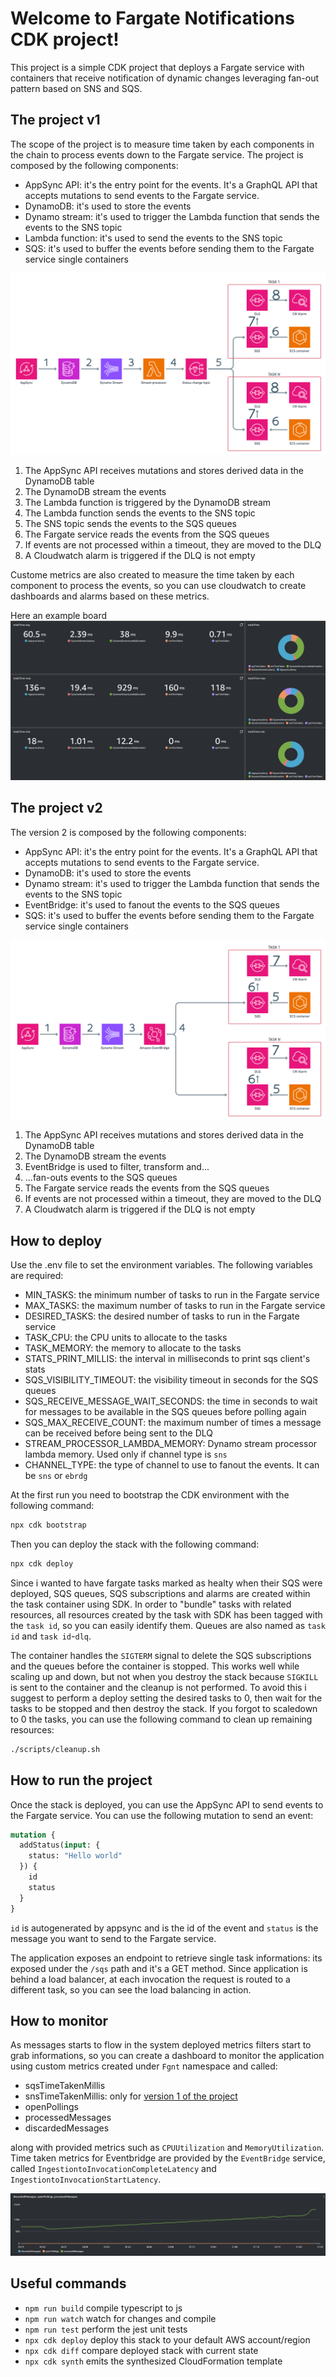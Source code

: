 # Welcome to Fargate Notifications CDK project!

This project is a simple CDK project that deploys a Fargate service with containers that receive notification of dynamic changes leveraging fan-out pattern based on SNS and SQS.

## The project v1
The scope of the project is to measure time taken by each components in the chain to process events down to the Fargate service. The project is composed by the following components:
- AppSync API: it's the entry point for the events. It's a GraphQL API that accepts mutations to send events to the Fargate service.
- DynamoDB: it's used to store the events
- Dynamo stream: it's used to trigger the Lambda function that sends the events to the SNS topic
- Lambda function: it's used to send the events to the SNS topic
- SQS: it's used to buffer the events before sending them to the Fargate service single containers

![Architecture](./docs/hld.png)

1. The AppSync API receives mutations and stores derived data in the DynamoDB table
2. The DynamoDB stream the events 
3. The Lambda function is triggered by the DynamoDB stream
4. The Lambda function sends the events to the SNS topic
5. The SNS topic sends the events to the SQS queues
6. The Fargate service reads the events from the SQS queues
7. If events are not processed within a timeout, they are moved to the DLQ
8. A Cloudwatch alarm is triggered if the DLQ is not empty

Custome metrics are also created to measure the time taken by each component to process the events, so you can use cloudwatch to create dashboards and alarms based on these metrics.

Here an example board
![Cloudwatch dashboard](./docs/cloudwatch-dashboard.png)

## The project v2
The version 2 is composed by the following components:
- AppSync API: it's the entry point for the events. It's a GraphQL API that accepts mutations to send events to the Fargate service.
- DynamoDB: it's used to store the events
- Dynamo stream: it's used to trigger the Lambda function that sends the events to the SNS topic
- EventBridge: it's used to fanout the events to the SQS queues
- SQS: it's used to buffer the events before sending them to the Fargate service single containers

![Architecture](./docs/hld_2.png)

1. The AppSync API receives mutations and stores derived data in the DynamoDB table
2. The DynamoDB stream the events 
3. EventBridge is used to filter, transform and...
4. ...fan-outs events to the SQS queues
5. The Fargate service reads the events from the SQS queues
6. If events are not processed within a timeout, they are moved to the DLQ
7. A Cloudwatch alarm is triggered if the DLQ is not empty

## How to deploy
Use the .env file to set the environment variables. The following variables are required:
- MIN_TASKS: the minimum number of tasks to run in the Fargate service
- MAX_TASKS: the maximum number of tasks to run in the Fargate service
- DESIRED_TASKS: the desired number of tasks to run in the Fargate service
- TASK_CPU: the CPU units to allocate to the tasks
- TASK_MEMORY: the memory to allocate to the tasks
- STATS_PRINT_MILLIS: the interval in milliseconds to print sqs client's stats
- SQS_VISIBILITY_TIMEOUT: the visibility timeout in seconds for the SQS queues
- SQS_RECEIVE_MESSAGE_WAIT_SECONDS: the time in seconds to wait for messages to be available in the SQS queues before polling again
- SQS_MAX_RECEIVE_COUNT: the maximum number of times a message can be received before being sent to the DLQ
- STREAM_PROCESSOR_LAMBDA_MEMORY: Dynamo stream processor lambda memory. Used only if channel type is `sns`
- CHANNEL_TYPE: the type of channel to use to fanout the events. It can be `sns` or `ebrdg`

At the first run you need to bootstrap the CDK environment with the following command:
```bash
npx cdk bootstrap
```

Then you can deploy the stack with the following command:
```bash
npx cdk deploy
```
Since i wanted to have fargate tasks marked as healty when their SQS were deployed, SQS queues, SQS subscriptions and alarms are created within the task container using SDK.
In order to "bundle" tasks with related resources, all resources created by the task with SDK has been tagged with the `task id`, so you can easily identify them. 
Queues are also named as `task id` and `task id`-`dlq`.

The container handles the `SIGTERM` signal to delete the SQS subscriptions and the queues before the container is stopped.
This works well while scaling up and down, but not when you destroy the stack because `SIGKILL` is sent to the container and the cleanup is not performed.
To avoid this i suggest to perform a deploy setting the desired tasks to 0, then wait for the tasks to be stopped and then destroy the stack.
If you forgot to scaledown to 0 the tasks, you can use the following command to clean up remaining resources:

```bash
./scripts/cleanup.sh
```

## How to run the project
Once the stack is deployed, you can use the AppSync API to send events to the Fargate service. You can use the following mutation to send an event:
```graphql
mutation {
  addStatus(input: {
    status: "Hello world"
  }) {
    id
    status
  }
}
```
`id` is autogenerated by appsync and is the id of the event and `status` is the message you want to send to the Fargate service.

The application exposes an endpoint to retrieve single task informations: its exposed under the `/sqs` path and it's a GET method.
Since application is behind a load balancer, at each invocation the request is routed to a different task, so you can see the load balancing in action.

## How to monitor
As messages starts to flow in the system deployed metrics filters start to grab informations, so you can create a dashboard to monitor the application using custom metrics created under `Fgnt` namespace and called: 
- sqsTimeTakenMillis
- snsTimeTakenMillis: only for [version 1 of the project](#the-project-v1)
- openPollings
- processedMessages
- discardedMessages
  
along with provided metrics such as `CPUUtilization` and `MemoryUtilization`.
Time taken metrics for Eventbridge are provided by the `EventBridge` service, called `IngestiontoInvocationCompleteLatency` and `IngestiontoInvocationStartLatency`.

![Stats](./docs/message_stats.png)

## Useful commands

* `npm run build`   compile typescript to js
* `npm run watch`   watch for changes and compile
* `npm run test`    perform the jest unit tests
* `npx cdk deploy`  deploy this stack to your default AWS account/region
* `npx cdk diff`    compare deployed stack with current state
* `npx cdk synth`   emits the synthesized CloudFormation template
